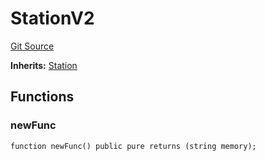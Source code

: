 # StationV2
[Git Source](https://cardpay-test.com/git@gitlab.stablecoin/unlimit-defi/blob/c7db5af1f45d7a5d76d56fec25448244aa8d00e7/contracts/mock/StationV2.sol)

**Inherits:**
[Station](/contracts/Station.sol/contract.Station.md)


## Functions
### newFunc


```solidity
function newFunc() public pure returns (string memory);
```

